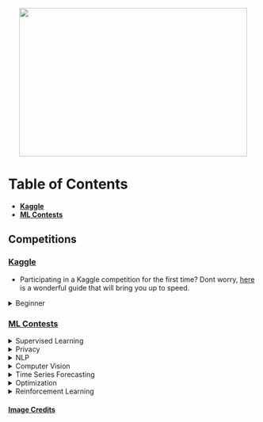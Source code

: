 <p align="center">
  <img width="460" height="300" src="https://www.disabled-world.com/pics/1/prizes.png">
</p>

# Table of Contents
  - [**Kaggle**](#kaggle)
  - [**ML Contests**](#ml-contests)
  
## Competitions

### [Kaggle](https://www.kaggle.com/)

  - Participating in a Kaggle competition for the first time? Dont worry, [here](https://elitedatascience.com/beginner-kaggle) is a wonderful guide that will bring you up to speed.
  
  <details>
  <summary>Beginner</summary>
  
  - [Titanic - Classification](https://www.kaggle.com/c/titanic)
  - [Forest Cover Preidction - Classification](https://www.kaggle.com/c/forest-cover-type-prediction)
  - [CareerCon - MultiClass](https://www.kaggle.com/c/career-con-2019)
  - [House Price Prediction - Regression](https://www.kaggle.com/c/house-prices-advanced-regression-techniques)
  - [Predict Future Sales - Time Series](https://www.kaggle.com/c/competitive-data-science-predict-future-sales)
  - [Digit Recognizer - Computer Vision](https://www.kaggle.com/c/digit-recognizer)
  - [Dogs Vs Cats - Computer Vision](https://www.kaggle.com/c/dogs-vs-cats)
  - [Dog Breed Identification - Computer Vision](https://www.kaggle.com/c/dog-breed-identification)
  - [Facial Keypoints Detection - Image Processing](https://www.kaggle.com/c/facial-keypoints-detection)
  - [Bag of Words - NLP](https://www.kaggle.com/c/word2vec-nlp-tutorial)
  - [Toxic Comment Classification - NLP](https://www.kaggle.com/c/dog-breed-identification)
  - [Sentiment Analysis - NLP](https://www.kaggle.com/c/sentiment-analysis-on-movie-reviews)
  - [Quora Question Classification](https://www.kaggle.com/c/quora-insincere-questions-classification)
  </details>
  
### [ML Contests](https://mlcontests.com/)

  <details>
  <summary>Supervised Learning</summary>
  
  - [Lyft Motion Prediction for Autonomous Vehicles](https://www.kaggle.com/c/lyft-motion-prediction-autonomous-vehicles)
  - [Mechanisms of Action Prediction](https://www.kaggle.com/c/lish-moa)
  - [Food Recognition Challenge](https://www.aicrowd.com/challenges/food-recognition-challenge)
  - [Hateful Memes](https://www.drivendata.org/competitions/64/hateful-memes/)
  - [Learning to Smell](https://www.aicrowd.com/challenges/learning-to-smell)
  - [Seismic Facies Identification Challenge](https://www.aicrowd.com/challenges/seismic-facies-identification-challenge)
  - [Short Duration Speaker Verification - I](https://competitions.codalab.org/competitions/22393)
  - [Short Duration Speaker Verification - I](https://competitions.codalab.org/competitions/22472)
  </details>
  <details>
  <summary>Privacy</summary>
  
  - [Differential Privacy Maps](https://www.drivendata.org/competitions/68/competition-differential-privacy-maps-1/)
  </details>
  <details>
  <summary>NLP</summary>
  
  - [Hacklive-3: Text-classification](https://datahack.analyticsvidhya.com/contest/hacklive-3-guided-hackathon-text-classification/?utm_source=ml-contest&utm_medium=post&utm_campaign=hack-live-3)
  </details>
  <details>
  <summary>Computer Vision</summary>
  
  - [Pulmonary Embolism Detection](https://www.kaggle.com/c/rsna-str-pulmonary-embolism-detection)
  - [Cervical Biopsy](https://www.drivendata.org/competitions/67/competition-cervical-biopsy/)
  </details>
  <details>
  <summary>Time Series Forecasting</summary>
  
  - [Traffic Map Movie Forecasting](https://www.iarai.ac.at/traffic4cast/)
  </details>
  <details>
  <summary>Optimization</summary>
  
  - [Find the best black-box optimizer](https://bbochallenge.com/)
  </details>
  <details>
  <summary>Reinforcement Learning</summary>
  
  - [NeurIPS-2020: Procgen-competition](https://www.aicrowd.com/challenges/neurips-2020-procgen-competition)
  </details>

#### [Image Credits](https://www.disabled-world.com/entertainment/competitions/)
